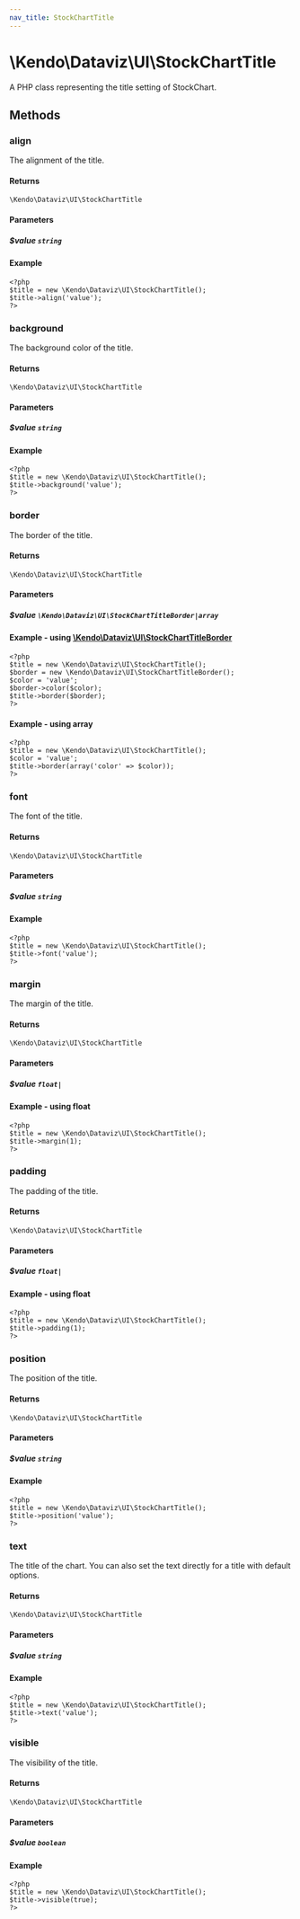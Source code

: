 ```yaml
---
nav_title: StockChartTitle
---
```


# \Kendo\Dataviz\UI\StockChartTitle

A PHP class representing the title setting of StockChart.


## Methods

### align
The alignment of the title.

#### Returns
`\Kendo\Dataviz\UI\StockChartTitle`

#### Parameters

##### $value `string`



#### Example 
    <?php
    $title = new \Kendo\Dataviz\UI\StockChartTitle();
    $title->align('value');
    ?>

### background
The background color of the title.

#### Returns
`\Kendo\Dataviz\UI\StockChartTitle`

#### Parameters

##### $value `string`



#### Example 
    <?php
    $title = new \Kendo\Dataviz\UI\StockChartTitle();
    $title->background('value');
    ?>

### border

The border of the title.

#### Returns
`\Kendo\Dataviz\UI\StockChartTitle`

#### Parameters

##### $value `\Kendo\Dataviz\UI\StockChartTitleBorder|array`


#### Example - using [\Kendo\Dataviz\UI\StockChartTitleBorder](/api/wrappers/php/Kendo/Dataviz/UI/StockChartTitleBorder)
    <?php
    $title = new \Kendo\Dataviz\UI\StockChartTitle();
    $border = new \Kendo\Dataviz\UI\StockChartTitleBorder();
    $color = 'value';
    $border->color($color);
    $title->border($border);
    ?>

#### Example - using array

    <?php
    $title = new \Kendo\Dataviz\UI\StockChartTitle();
    $color = 'value';
    $title->border(array('color' => $color));
    ?>

### font
The font of the title.

#### Returns
`\Kendo\Dataviz\UI\StockChartTitle`

#### Parameters

##### $value `string`



#### Example 
    <?php
    $title = new \Kendo\Dataviz\UI\StockChartTitle();
    $title->font('value');
    ?>

### margin
The margin of the title.

#### Returns
`\Kendo\Dataviz\UI\StockChartTitle`

#### Parameters

##### $value `float|`



#### Example  - using float
    <?php
    $title = new \Kendo\Dataviz\UI\StockChartTitle();
    $title->margin(1);
    ?>

### padding
The padding of the title.

#### Returns
`\Kendo\Dataviz\UI\StockChartTitle`

#### Parameters

##### $value `float|`



#### Example  - using float
    <?php
    $title = new \Kendo\Dataviz\UI\StockChartTitle();
    $title->padding(1);
    ?>

### position
The position of the title.

#### Returns
`\Kendo\Dataviz\UI\StockChartTitle`

#### Parameters

##### $value `string`



#### Example 
    <?php
    $title = new \Kendo\Dataviz\UI\StockChartTitle();
    $title->position('value');
    ?>

### text
The title of the chart. You can also set the text directly for a title with default options.

#### Returns
`\Kendo\Dataviz\UI\StockChartTitle`

#### Parameters

##### $value `string`



#### Example 
    <?php
    $title = new \Kendo\Dataviz\UI\StockChartTitle();
    $title->text('value');
    ?>

### visible
The visibility of the title.

#### Returns
`\Kendo\Dataviz\UI\StockChartTitle`

#### Parameters

##### $value `boolean`



#### Example 
    <?php
    $title = new \Kendo\Dataviz\UI\StockChartTitle();
    $title->visible(true);
    ?>

